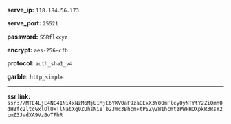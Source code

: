 **serve_ip:** `118.184.56.173`

**serve_port:** `25521`

**password:** `SSRflxxyz`

**encrypt:** `aes-256-cfb`

**protocol:** `auth_sha1_v4`

**garble:** `http_simple`

- - - -

**ssr link:** `ssr://MTE4LjE4NC41Ni4xNzM6MjU1MjE6YXV0aF9zaGExX3Y0OmFlcy0yNTYtY2ZiOmh0dHBfc2ltcGxlOlUxTlNabXg0ZUhsNi8_b2Jmc3BhcmFtPSZyZW1hcmtzPWFHOXpkR3RsY2cmZ3JvdXA9VzBoTFhR`